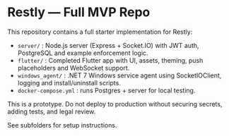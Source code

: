 # Restly — Full MVP Repo

This repository contains a full starter implementation for Restly:
- `server/` : Node.js server (Express + Socket.IO) with JWT auth, PostgreSQL and example enforcement logic.
- `flutter/` : Completed Flutter app with UI, assets, theming, push placeholders and WebSocket support.
- `windows_agent/` : .NET 7 Windows service agent using SocketIOClient, logging and install/uninstall scripts.
- `docker-compose.yml` : runs Postgres + server for local testing.

This is a prototype. Do not deploy to production without securing secrets, adding tests, and legal review.

See subfolders for setup instructions.
